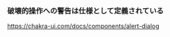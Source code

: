 ### 破壊的操作への警告は仕様として定義されている
<!-- {ISSUEタイトル}.md になります -->
<!-- ISSUEラベル名に対応するディレクトリに格納されます -->
<!-- ISSUEタイトルに`###`を足して、descriptionの1行目に自動追記します -->
https://chakra-ui.com/docs/components/alert-dialog
